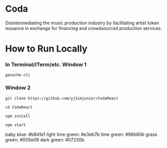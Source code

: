 
# Coda
Disintermediating the music production industry by facilitating artist token issuance in exchange for financing and crowdsourced production services.

# How to Run Locally
### In Terminal/iTerm/etc. Window 1
```
ganache-cli
```

### Window 2
```
git clone https://github.com/yjkimjunior/CodaReact

cd CodaReact

npm install

npm start
```

baby blue: #b8d1e1
light lime green: #e3eb7b
lime green: #96b60b
grass green: #005e09
dark green: #07230b
